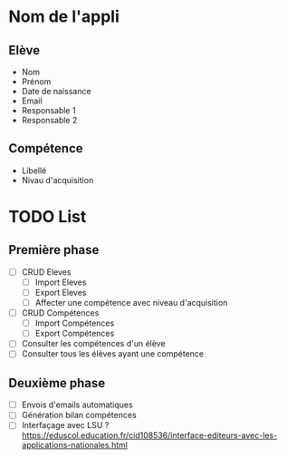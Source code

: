 # Nom de l'appli

## Elève

- Nom
- Prénom
- Date de naissance
- Email
- Responsable 1
- Responsable 2

## Compétence

- Libellé
- Nivau d'acquisition


# TODO List

## Première phase

- [ ] CRUD Eleves 
    - [ ] Import Eleves
    - [ ] Export Eleves
    - [ ] Affecter une compétence avec niveau d'acquisition
- [ ] CRUD Compétences
    - [ ] Import Compétences
    - [ ] Export Compétences
- [ ] Consulter les compétences d'un élève
- [ ] Consulter tous les élèves ayant une compétence

## Deuxième phase

- [ ] Envois d'emails automatiques
- [ ] Génération bilan compétences
- [ ] Interfaçage avec LSU ? https://eduscol.education.fr/cid108536/interface-editeurs-avec-les-applications-nationales.html
